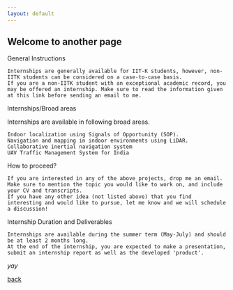 ```yaml
---
layout: default
---
```


## Welcome to another page
General Instructions

    Internships are generally available for IIT-K students, however, non-IITK students can be considered on a case-to-case basis.
    If you are a non-IITK student with an exceptional academic record, you may be offered an internship. Make sure to read the information given at this link before sending an email to me.


Internships/Broad areas

Internships are available in following broad areas.

    Indoor localization using Signals of Opportunity (SOP).
    Navigation and mapping in indoor environments using LiDAR.
    Collaborative inertial navigation system
    UAV Traffic Management System for India


How to proceed?

    If you are interested in any of the above projects, drop me an email. Make sure to mention the topic you would like to work on, and include your CV and transcripts.
    If you have any other idea (not listed above) that you find interesting and would like to pursue, let me know and we will schedule a discussion!


Internship Duration and Deliverables

    Internships are available during the summer term (May-July) and should be at least 2 months long.
    At the end of the internship, you are expected to make a presentation, submit an internship report as well as the developed 'product'.
_yay_

[back](./)
